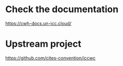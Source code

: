 # Check the documentation
https://cwh-docs.un-icc.cloud/

# Upstream project
https://github.com/cites-convention/iccwc
